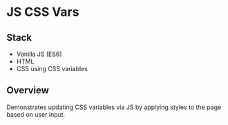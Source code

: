 # JS CSS Vars

## Stack

- Vanilla JS (ES6)
- HTML
- CSS using CSS variables

## Overview

Demonstrates updating CSS variables via JS by applying styles to the page based on user input.
